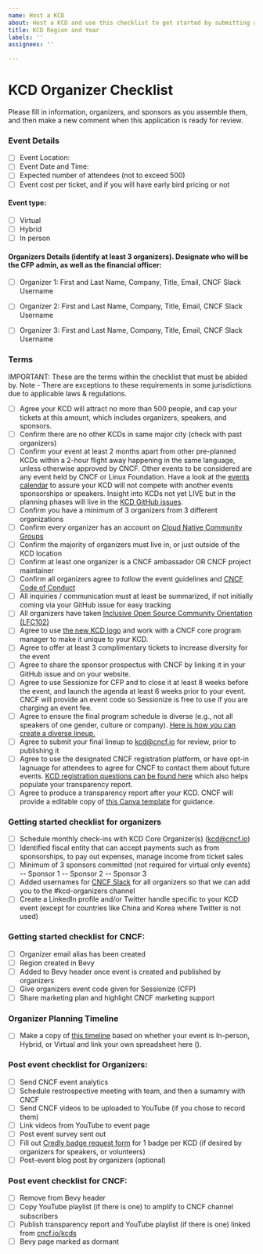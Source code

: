 ```yaml
---
name: Host a KCD
about: Host a KCD and use this checklist to get started by submitting an issue
title: KCD Region and Year
labels: ''
assignees: ''

---
```


# KCD Organizer Checklist
Please fill in information, organizers, and sponsors as you assemble them, and then make a new comment when this application is ready for review.

### Event Details
* [ ] Event Location:
* [ ] Event Date and Time:
* [ ] Expected number of attendees (not to exceed 500)
* [ ] Event cost per ticket, and if you will have early bird pricing or not

#### Event type:
* [ ] Virtual
* [ ] Hybrid
* [ ] In person

#### Organizers Details (identify at least 3 organizers). Designate who will be the CFP admin, as well as the financial officer:
* [ ] Organizer 1: First and Last Name, Company, Title, Email, CNCF Slack Username
* [ ] Organizer 2: First and Last Name, Company, Title, Email, CNCF Slack Username
* [ ] Organizer 3: First and Last Name, Company, Title, Email, CNCF Slack Username


### Terms

IMPORTANT: These are the terms within the checklist that must be abided by. Note - There are exceptions to these requirements in some jurisdictions due to applicable laws & regulations.

* [ ] Agree your KCD will attract no more than 500 people, and cap your tickets at this amount, which includes organizers, speakers, and sponsors.
* [ ] Confirm there are no other KCDs in same major city (check with past organizers)
* [ ] Confirm your event at least 2 months apart from other pre-planned KCDs within a 2-hour flight away happening in the same language, unless otherwise approved by CNCF. Other events to be considered are any event held by CNCF or Linux Foundation. Have a look at the [events calendar](https://www.cncf.io/events/) to assure your KCD will not compete with another events sponsorships or speakers. Insight into KCDs not yet LIVE but in the planning phases will live in the [KCD GitHub issues](https://github.com/cncf/kubernetes-community-days/issues).
* [ ] Confirm you have a minimum of 3 organizers from 3 different organizations
* [ ] Confirm every organizer has an account on [Cloud Native Community Groups](https://community.cncf.io/)
* [ ] Confirm the majority of organizers must live in, or just outside of the KCD location
* [ ] Confirm at least one organizer is a CNCF ambassador OR CNCF project maintainer
* [ ] Confirm all organizers agree to follow the event guidelines and [CNCF Code of Conduct](https://github.com/cncf/foundation/blob/main/code-of-conduct.md)
* [ ] All inquiries / communication must at least be summarized, if not initially coming via your GitHub issue for easy tracking
* [ ] All organizers have taken [Inclusive Open Source Community Orientation (LFC102)](https://training.linuxfoundation.org/training/inclusive-open-source-community-orientation-lfc102/)
* [ ] Agree to use [the new KCD logo](https://drive.google.com/file/d/1jU_DkKTVUzimvhUfBqw8ZHfgZShov0Md/view?usp=drive_link) and work with a CNCF core program manager to make it unique to your KCD.
* [ ] Agree to offer at least 3 complimentary tickets to increase diversity for the event
* [ ] Agree to share the sponsor prospectus with CNCF by linking it in your GitHub issue and on your website.
* [ ] Agree to use Sessionize for CFP and to close it at least 8 weeks before the event, and launch the agenda at least 6 weeks prior to your event. CNCF will provide an event code so Sessionize is free to use if you are charging an event fee.
* [ ] Agree to ensure the final program schedule is diverse (e.g., not all speakers of one gender, culture or company). [Here is how you can create a diverse lineup.](https://docs.google.com/presentation/d/1fzT_BdavVKh3mnxxU-PBWyJq9JUfasKwHqekkbYVbw8/edit#slide=id.g56245ab439_0_106)
* [ ] Agree to submit your final lineup to kcd@cncf.io for review, prior to publishing it
* [ ] Agree to use the designated CNCF registration platform, or have opt-in lagnuage for attendees to agree for CNCF to contact them about future events. [KCD registration questions can be found here](https://docs.google.com/spreadsheets/d/1OEoVQ8Y3eQmEEJeT2abhNOkYIkyk8nAVjebNFvKMTQQ/edit?usp=drive_link) which also helps populate your transparency report.
* [ ] Agree to produce a transparency report after your KCD. CNCF will provide a editable copy of [this Canva template](https://www.canva.com/design/DAFhDHqyNBw/H2uJJV_hDX7Ln_R_IGpWkg/edit) for guidance.

### Getting started checklist for organizers

* [ ] Schedule monthly check-ins with KCD Core Organizer(s) (kcd@cncf.io)
* [ ] Identified fiscal entity that can accept payments such as from sponsorships, to pay out expenses, manage income from ticket sales
* [ ] Minimum of 3 sponsors committed (not required for virtual only events)
-- Sponsor 1
-- Sponsor 2
-- Sponsor 3
* [ ] Added usernames for [CNCF Slack](https://slack.cncf.io/) for all organizers so that we can add you to the #kcd-organizers channel
* [ ] Create a LinkedIn profile and/or Twitter handle specific to your KCD event (except for countries like China and Korea where Twitter is not used)

### Getting started checklist for CNCF:
* [ ] Organizer email alias has been created
* [ ] Region created in Bevy
* [ ] Added to Bevy header once event is created and published by organizers
* [ ] Give organizers event code given for Sessionize (CFP)
* [ ] Share marketing plan and highlight CNCF marketing support

### Organizer Planning Timeline
* [ ] Make a copy of [this timeline](https://docs.google.com/spreadsheets/d/1pSnKB7KkMthTdo7Hb-Xm-MN7YUoiV88-Pa63xeVUAcA/edit?usp=sharing) based on whether your event is In-person, Hybrid, or Virtual and link your own spreadsheet here ().

### Post event checklist for Organizers:
* [ ] Send CNCF event analytics
* [ ] Schedule restrospective meeting with team, and then a sumamry with CNCF
* [ ] Send CNCF videos to be uploaded to YouTube (if you chose to record them)
* [ ] Link videos from YouTube to event page
* [ ] Post event survey sent out
* [ ] Fill out [Credly badge request form](https://docs.google.com/forms/d/e/1FAIpQLSex2EhkCNysmK7svQEVeaOlqpsH0fSBe6qoOePRw_WGajZnTw/viewform) for 1 badge per KCD (if desired by organizers for speakers, or volunteers)
* [ ] Post-event blog post by organizers (optional)

### Post event checklist for CNCF:
* [ ] Remove from Bevy header
* [ ] Copy YouTube playlist (if there is one) to amplify to CNCF channel subscribers
* [ ] Publish transparency report and YouTube playlist (if there is one) linked from [cncf.io/kcds](https://www.cncf.io/kcds/)
* [ ] Bevy page marked as dormant 
